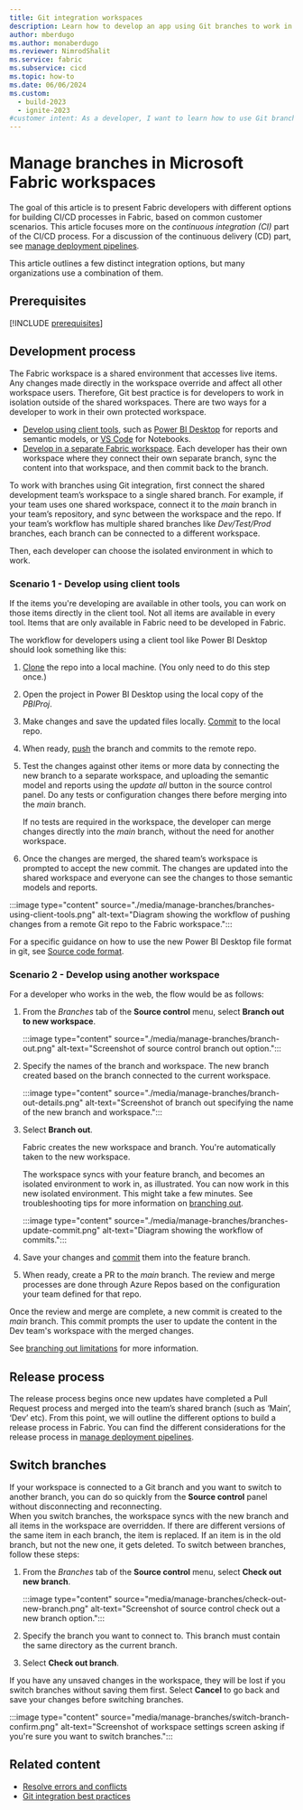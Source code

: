 ```yaml
---
title: Git integration workspaces
description: Learn how to develop an app using Git branches to work in your own isolated workspace environment and improve collaboration with your team.
author: mberdugo
ms.author: monaberdugo
ms.reviewer: NimrodShalit
ms.service: fabric
ms.subservice: cicd
ms.topic: how-to
ms.date: 06/06/2024
ms.custom:
  - build-2023
  - ignite-2023
#customer intent: As a developer, I want to learn how to use Git branches in Fabric so that I can work in my own isolated environment.
---
```


# Manage branches in Microsoft Fabric workspaces

The goal of this article is to present Fabric developers with different options for building CI/CD processes in Fabric, based on common customer scenarios. This article focuses more on the *continuous integration (CI)* part of the CI/CD process. For a discussion of the continuous delivery (CD) part, see [manage deployment pipelines](../deployment-pipelines/manage-deployment-pipelines.md).

This article outlines a few distinct integration options, but many organizations use a combination of them.  

## Prerequisites

[!INCLUDE [prerequisites](../../includes/github-prereqs.md)]

## Development process

The Fabric workspace is a shared environment that accesses live items. Any changes made directly in the workspace override and affect all other workspace users. Therefore, Git best practice is for developers to work in isolation outside of the shared workspaces. There are two ways for a developer to work in their own protected workspace.

- [Develop using client tools](#scenario-1---develop-using-client-tools), such as [Power BI Desktop](https://powerbi.microsoft.com/desktop/) for reports and semantic models, or [VS Code](https://code.visualstudio.com/) for Notebooks.
- [Develop in a separate Fabric workspace](#scenario-2---develop-using-another-workspace). Each developer has their own workspace where they connect their own separate branch, sync the content into that workspace, and then commit back to the branch.

To work with branches using Git integration, first connect the shared development team’s workspace to a single shared branch. For example, if your team uses one shared workspace, connect it to the *main* branch in your team’s repository, and sync between the workspace and the repo. If your team’s workflow has multiple shared branches like *Dev/Test/Prod* branches, each branch can be connected to a different workspace.

Then, each developer can choose the isolated environment in which to work.

### Scenario 1 - Develop using client tools

If the items you're developing are available in other tools, you can work on those items directly in the client tool. Not all items are available in every tool. Items that are only available in Fabric need to be developed in Fabric.

The workflow for developers using a client tool like Power BI Desktop should look something like this:

1. [Clone](/azure/devops/repos/git/clone?) the repo into a local machine. (You only need to do this step once.)
1. Open the project in Power BI Desktop using the local copy of the *PBIProj*.
1. Make changes and save the updated files locally. [Commit](/azure/devops/repos/git/gitquickstart#commit-your-work) to the local repo.
1. When ready, [push](/azure/devops/repos/git/pushing) the branch and commits to the remote repo.
1. Test the changes against other items or more data by connecting the new branch to a separate workspace, and uploading the semantic model and reports using the *update all* button in the source control panel. Do any tests or configuration changes there before merging into the *main* branch.

   If no tests are required in the workspace, the developer can merge changes directly into the *main* branch, without the need for another workspace.

1. Once the changes are merged, the shared team’s workspace is prompted to accept the new commit. The changes are updated into the shared workspace and everyone can see the changes to those semantic models and reports.

:::image type="content" source="./media/manage-branches/branches-using-client-tools.png" alt-text="Diagram showing the workflow of pushing changes from a remote Git repo to the Fabric workspace.":::

For a specific guidance on how to use the new Power BI Desktop file format in git, see [Source code format](./source-code-format.md).

### Scenario 2 - Develop using another workspace

For a developer who works in the web, the flow would be as follows:

1. From the *Branches* tab of the **Source control** menu, select **Branch out to new workspace**.

    :::image type="content" source="./media/manage-branches/branch-out.png" alt-text="Screenshot of source control branch out option.":::

1. Specify the names of the branch and workspace. The new branch created based on the branch connected to the current workspace.

   :::image type="content" source="./media/manage-branches/branch-out-details.png" alt-text="Screenshot of branch out specifying the name of the new branch and workspace.":::

1. Select **Branch out**.

   Fabric creates the new workspace and branch. You're automatically taken to the new workspace.

   The workspace syncs with your feature branch, and becomes an isolated environment to work in, as illustrated. You can now work in this new isolated environment. This might take a few minutes. See troubleshooting tips for more information on [branching out](../troubleshoot-cicd.md#branching-out-i-dont-see-the-branch-i-want-to-connect-to).

   :::image type="content" source="./media/manage-branches/branches-update-commit.png" alt-text="Diagram showing the workflow of commits.":::

1. Save your changes and [commit](./git-get-started.md#commit-changes-to-git) them into the feature branch.
1. When ready, create a PR to the *main* branch. The review and merge processes are done through Azure Repos based on the configuration your team defined for that repo.

Once the review and merge are complete, a new commit is created to the *main* branch. This commit prompts the user to update the content in the Dev team's workspace with the merged changes.

See [branching out limitations](./git-integration-process.md#branching-out-limitations) for more information.

## Release process

The release process begins once new updates have completed a Pull Request process and merged into the team’s shared branch (such as ‘Main’, ‘Dev’ etc). From this point, we will outline the different options to build a release process in Fabric. You can find the different considerations for the release process in [manage deployment pipelines](../deployment-pipelines/manage-deployment-pipelines.md).

## Switch branches

If your workspace is connected to a Git branch and you want to switch to another branch, you can do so quickly from the **Source control** panel without disconnecting and reconnecting.  
When you switch branches, the workspace syncs with the new branch and all items in the workspace are overridden. If there are different versions of the same item in each branch, the item is replaced. If an item is in the old branch, but not the new one, it gets deleted.
To switch between branches, follow these steps:

1. From the *Branches* tab of the **Source control** menu, select **Check out new branch**.

    :::image type="content" source="media/manage-branches/check-out-new-branch.png" alt-text="Screenshot of source control check out a new branch option.":::

1. Specify the branch you want to connect to. This branch must contain the same directory as the current branch.

1. Select **Check out branch**.

If you have any unsaved changes in the workspace, they will be lost if you switch branches without saving them first. Select **Cancel** to go back and save your changes before switching branches.

:::image type="content" source="media/manage-branches/switch-branch-confirm.png" alt-text="Screenshot of workspace settings screen asking if you're sure you want to switch branches.":::

## Related content

- [Resolve errors and conflicts](./conflict-resolution.md)
- [Git integration best practices](../best-practices-cicd.md)
